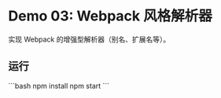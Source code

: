 # Demo 03: Webpack 风格解析器

实现 Webpack 的增强型解析器（别名、扩展名等）。

## 运行
\`\`\`bash
npm install
npm start
\`\`\`
